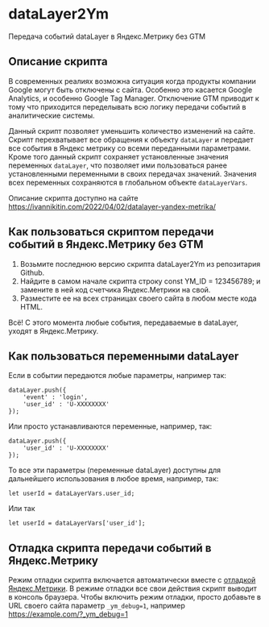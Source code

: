 # dataLayer2Ym
Передача событий dataLayer в Яндекс.Метрику без GTM

Описание скрипта
----------------

В современных реалиях возможна ситуация когда продукты компании Google могут быть отключены с сайта.
Особенно это касается Google Analytics, и особенно Google Tag Manager. 
Отключение GTM приводит к тому что приходится переделывать всю логику передачи событий в аналитические системы.

Данный скрипт позволяет уменьшить количество изменений на сайте. Скрипт перехватывает все обращения к объекту `dataLayer` 
и передает все события в Яндекс метрику со всеми переданными параметрами. 
Кроме того данный скрипт сохраняет установленные значения переменных `dataLayer`, что позволяет ими пользоваться ранее установленными переменными в своих передачах значений. Значения всех переменных сохраняются в глобальном объекте `dataLayerVars`.

Описание скрипта доступно на сайте
https://ivannikitin.com/2022/04/02/datalayer-yandex-metrika/

Как пользоваться скриптом передачи событий в Яндекс.Метрику без GTM
-------------------------------------------------------------------

1.	Возьмите последнюю версию скрипта dataLayer2Ym из репозитария Github. 
2.	Найдите в самом начале скрипта строку const YM_ID = 123456789; и замените в ней код счетчика Яндекс.Метрики на свой.
3.	Разместите ее на всех страницах своего сайта в любом месте кода HTML.

Всё! С этого момента любые события, передаваемые в dataLayer, уходят в Яндекс.Метрику.

Как пользоваться переменными dataLayer
--------------------------------------

Если в событии передаются любые параметры, например так:

```
dataLayer.push({
    'event' : 'login', 
    'user_id' : 'U-XXXXXXXX'
});
```

Или просто устанавливаются переменные, например, так:

```
dataLayer.push({
    'user_id' : 'U-XXXXXXXX'
});
```

То все эти параметры (переменные dataLayer) доступны для дальнейшего использования в любое время, например, так:

```
let userId = dataLayerVars.user_id;
```

Или так

```
let userId = dataLayerVars['user_id'];
```

Отладка скрипта передачи событий в Яндекс.Метрику
-------------------------------------------------

Режим отладки скрипта включается автоматически вместе с 
[отладкой Яндекс.Метрики](https://yandex.ru/support/metrica/general/check-goal.html). 
В режиме отладки все свои действия скрипт выводит в консоль браузера. Чтобы включить режим отладки, просто добавьте в URL своего сайта параметр `_ym_debug=1`, например  
https://example.com/?_ym_debug=1
